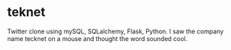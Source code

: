 # teknet

Twitter clone using mySQL, SQLalchemy, Flask, Python. I saw the company name tecknet on a mouse and thought the word sounded cool.
